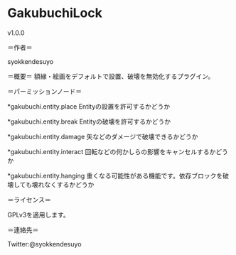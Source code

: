 GakubuchiLock
=============

v1.0.0



＝作者＝

syokkendesuyo


＝概要＝
額縁・絵画をデフォルトで設置、破壊を無効化するプラグイン。

＝パーミッションノード＝

*gakubuchi.entity.place Entityの設置を許可するかどうか

*gakubuchi.entity.break Entityの破壊を許可するかどうか

*gakubuchi.entity.damage 矢などのダメージで破壊できるかどうか

*gakubuchi.entity.interact 回転などの何かしらの影響をキャンセルするかどうか

*gakubuchi.entity.hanging 重くなる可能性がある機能です。依存ブロックを破壊しても壊れなくするかどうか



＝ライセンス＝

GPLv3を適用します。


＝連絡先＝

Twitter:@syokkendesuyo
